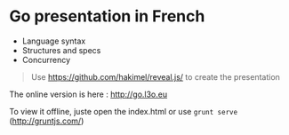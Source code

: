 # Go presentation in French

* Language syntax
* Structures and specs
* Concurrency

> Use https://github.com/hakimel/reveal.js/ to create the presentation

The online version is here : http://go.l3o.eu

To view it offline, juste open the index.html or use `grunt serve` (http://gruntjs.com/) 
